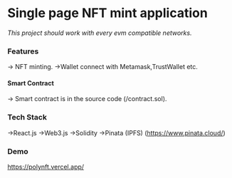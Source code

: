 # Single page NFT mint application
*This project should work with every evm compatible networks.*
### Features
-> NFT minting.
->Wallet connect with Metamask,TrustWallet etc.

#### Smart Contract
-> Smart contract is in the source code (/contract.sol).

### Tech Stack
->React.js
->Web3.js
->Solidity
->Pinata (IPFS) (https://www.pinata.cloud/)

### Demo
https://polynft.vercel.app/
